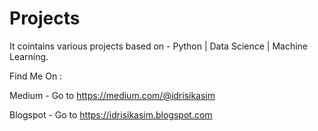 # Projects
It cointains various projects based on - Python | Data Science | Machine Learning.

Find Me On :

Medium - Go to https://medium.com/@idrisikasim

Blogspot - Go to https://idrisikasim.blogspot.com
